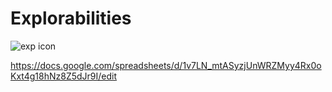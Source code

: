 # Explorabilities

![exp icon](https://github.com/ImprobProbs/explorabilities/blob/master/public/exp-icon.png)

https://docs.google.com/spreadsheets/d/1v7LN_mtASyzjUnWRZMyy4Rx0oKxt4g18hNz8Z5dJr9I/edit